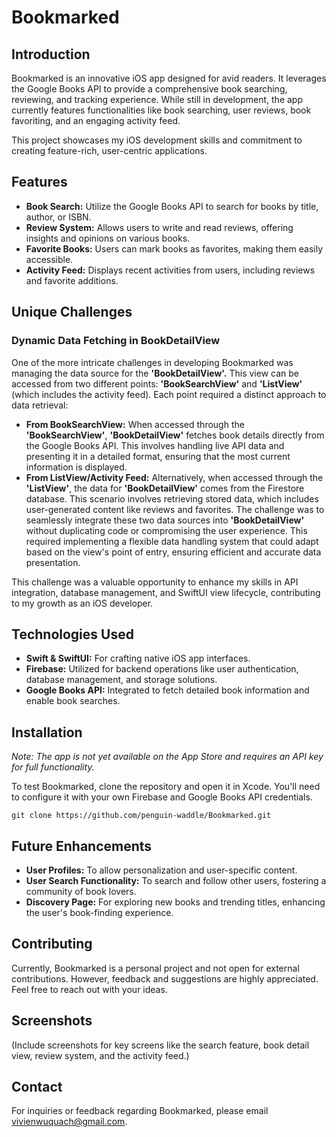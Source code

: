 # Bookmarked

## Introduction

Bookmarked is an innovative iOS app designed for avid readers. It leverages the Google Books API to provide a comprehensive book searching, reviewing, and tracking experience. While still in development, the app currently features functionalities like book searching, user reviews, book favoriting, and an engaging activity feed.

This project showcases my iOS development skills and commitment to creating feature-rich, user-centric applications.

## Features

* __Book Search:__ Utilize the Google Books API to search for books by title, author, or ISBN.
* __Review System:__ Allows users to write and read reviews, offering insights and opinions on various books.
* __Favorite Books:__ Users can mark books as favorites, making them easily accessible.
* __Activity Feed:__ Displays recent activities from users, including reviews and favorite additions.

## Unique Challenges

### Dynamic Data Fetching in BookDetailView
One of the more intricate challenges in developing Bookmarked was managing the data source for the __'BookDetailView'.__ This view can be accessed from two different points: __'BookSearchView'__ and __'ListView'__ (which includes the activity feed). Each point required a distinct approach to data retrieval:

* __From BookSearchView:__ When accessed through the __'BookSearchView'__, __'BookDetailView'__ fetches book details directly from the Google Books API. This involves handling live API data and presenting it in a detailed format, ensuring that the most current information is displayed.
* __From ListView/Activity Feed:__ Alternatively, when accessed through the __'ListView'__, the data for __'BookDetailView'__ comes from the Firestore database. This scenario involves retrieving stored data, which includes user-generated content like reviews and favorites.
The challenge was to seamlessly integrate these two data sources into __'BookDetailView'__ without duplicating code or compromising the user experience. This required implementing a flexible data handling system that could adapt based on the view's point of entry, ensuring efficient and accurate data presentation.

This challenge was a valuable opportunity to enhance my skills in API integration, database management, and SwiftUI view lifecycle, contributing to my growth as an iOS developer.

## Technologies Used

* __Swift & SwiftUI:__ For crafting native iOS app interfaces.
* __Firebase:__ Utilized for backend operations like user authentication, database management, and storage solutions.
* __Google Books API:__ Integrated to fetch detailed book information and enable book searches.

## Installation

_Note: The app is not yet available on the App Store and requires an API key for full functionality._

To test Bookmarked, clone the repository and open it in Xcode. You'll need to configure it with your own Firebase and Google Books API credentials.

``` 
git clone https://github.com/penguin-waddle/Bookmarked.git
```

## Future Enhancements

* __User Profiles:__ To allow personalization and user-specific content.
* __User Search Functionality:__ To search and follow other users, fostering a community of book lovers.
* __Discovery Page:__ For exploring new books and trending titles, enhancing the user's book-finding experience.

## Contributing

Currently, Bookmarked is a personal project and not open for external contributions. However, feedback and suggestions are highly appreciated. Feel free to reach out with your ideas.

## Screenshots

(Include screenshots for key screens like the search feature, book detail view, review system, and the activity feed.)

## Contact

For inquiries or feedback regarding Bookmarked, please email vivienwuquach@gmail.com.
